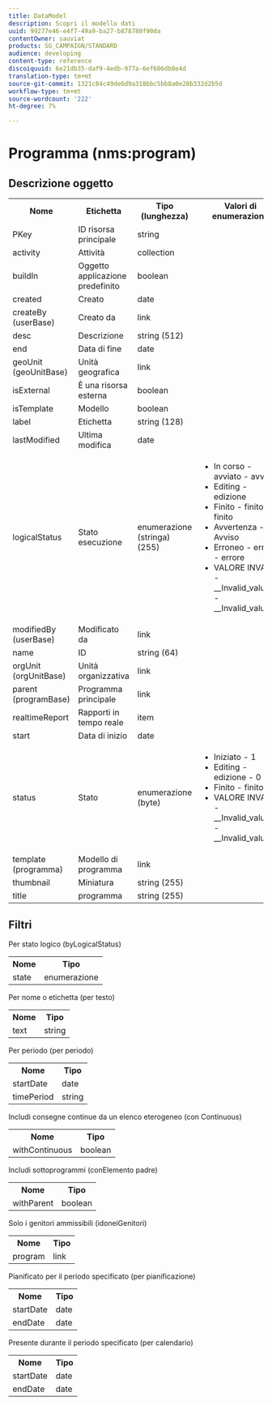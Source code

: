 ```yaml
---
title: DataModel
description: Scopri il modello dati
uuid: 99277e46-e4f7-49a9-ba27-b878780f90da
contentOwner: sauviat
products: SG_CAMPAIGN/STANDARD
audience: developing
content-type: reference
discoiquuid: 6e21db35-daf9-4edb-977a-6ef606db0e4d
translation-type: tm+mt
source-git-commit: 1321c84c49de6d9a318bbc5bb8a0e28b332d2b5d
workflow-type: tm+mt
source-wordcount: '222'
ht-degree: 7%

---
```



# Programma (nms:program)

## Descrizione oggetto

<table>
               <tr>
                  <th>Nome</th>
                  <th>Etichetta</th>
                  <th>Tipo (lunghezza)</th>
                  <th>Valori di enumerazione</th>
               </tr>
               <tr>
                  <td>PKey</td>
                  <td>ID risorsa principale</td>
                  <td>string </td>
                  <td> </td>
               </tr>
               <tr>
                  <td>activity</td>
                  <td>Attività</td>
                  <td>collection </td>
                  <td> </td>
               </tr>
               <tr>
                  <td>buildIn</td>
                  <td>Oggetto applicazione predefinito</td>
                  <td>boolean </td>
                  <td> </td>
               </tr>
               <tr>
                  <td>created</td>
                  <td>Creato</td>
                  <td>date </td>
                  <td> </td>
               </tr>
               <tr>
                  <td>createBy (userBase)</td>
                  <td>Creato da</td>
                  <td>link </td>
                  <td> </td>
               </tr>
               <tr>
                  <td>desc</td>
                  <td>Descrizione</td>
                  <td>string (512)</td>
                  <td> </td>
               </tr>
               <tr>
                  <td>end</td>
                  <td>Data di fine</td>
                  <td>date </td>
                  <td> </td>
               </tr>
               <tr>
                  <td>geoUnit (geoUnitBase)</td>
                  <td>Unità geografica</td>
                  <td>link </td>
                  <td> </td>
               </tr>
               <tr>
                  <td>isExternal</td>
                  <td>È una risorsa esterna</td>
                  <td>boolean </td>
                  <td> </td>
               </tr>
               <tr>
                  <td>isTemplate</td>
                  <td>Modello</td>
                  <td>boolean </td>
                  <td> </td>
               </tr>
               <tr>
                  <td>label</td>
                  <td>Etichetta</td>
                  <td>string (128)</td>
                  <td> </td>
               </tr>
               <tr>
                  <td>lastModified</td>
                  <td>Ultima modifica</td>
                  <td>date </td>
                  <td> </td>
               </tr>
               <tr>
                  <td>logicalStatus</td>
                  <td>Stato esecuzione</td>
                  <td>enumerazione (stringa) (255)</td>
                  <td>
                     <ul>
                        <li>In corso - avviato - avviato</li>
                        <li>Editing - edizione</li>
                        <li>Finito - finito - finito</li>
                        <li>Avvertenza - Avviso</li>
                        <li>Erroneo - errore - errore</li>
                        <li>VALORE INVALID - __Invalid_value__ - __Invalid_value___</li>
                     </ul>
                  </td>
               </tr>
               <tr>
                  <td>modifiedBy (userBase)</td>
                  <td>Modificato da</td>
                  <td>link </td>
                  <td> </td>
               </tr>
               <tr>
                  <td>name</td>
                  <td>ID</td>
                  <td>string (64)</td>
                  <td> </td>
               </tr>
               <tr>
                  <td>orgUnit (orgUnitBase)</td>
                  <td>Unità organizzativa</td>
                  <td>link </td>
                  <td> </td>
               </tr>
               <tr>
                  <td>parent (programBase)</td>
                  <td>Programma principale</td>
                  <td>link </td>
                  <td> </td>
               </tr>
               <tr>
                  <td>realtimeReport</td>
                  <td>Rapporti in tempo reale</td>
                  <td>item </td>
                  <td> </td>
               </tr>
               <tr>
                  <td>start</td>
                  <td>Data di inizio</td>
                  <td>date </td>
                  <td> </td>
               </tr>
               <tr>
                  <td>status</td>
                  <td>Stato</td>
                  <td>enumerazione (byte) </td>
                  <td>
                     <ul>
                        <li>Iniziato - 1</li>
                        <li>Editing - edizione - 0</li>
                        <li>Finito - finito - 2</li>
                        <li>VALORE INVALID - __Invalid_value__ - __Invalid_value___</li>
                     </ul>
                  </td>
               </tr>
               <tr>
                  <td>template (programma)</td>
                  <td>Modello di programma</td>
                  <td>link </td>
                  <td> </td>
               </tr>
               <tr>
                  <td>thumbnail</td>
                  <td>Miniatura</td>
                  <td>string (255)</td>
                  <td> </td>
               </tr>
               <tr>
                  <td>title</td>
                  <td>programma</td>
                  <td>string (255)</td>
                  <td> </td>
               </tr>
            </table>

## Filtri

Per stato logico (byLogicalStatus)

<table>
    <tr>
    <th>Nome</th>
    <th>Tipo</th>
    </tr>
    <tr>
    <td>state</td>
    <td>enumerazione</td>
    </tr>
</table>

Per nome o etichetta (per testo)

<table>
    <tr>
    <th>Nome</th>
    <th>Tipo</th>
    </tr>
    <tr>
    <td>text</td>
    <td>string</td>
    </tr>
</table>

Per periodo (per periodo)

<table>
    <tr>
    <th>Nome</th>
    <th>Tipo</th>
    </tr>
    <tr>
    <td>startDate</td>
    <td>date</td>
    </tr>
    <tr>
    <td>timePeriod</td>
    <td>string</td>
    </tr>
</table>

Includi consegne continue da un elenco eterogeneo (con Continuous)

<table>
    <tr>
    <th>Nome</th>
    <th>Tipo</th>
    </tr>
    <tr>
    <td>withContinuous</td>
    <td>boolean</td>
    </tr>
</table>

Includi sottoprogrammi (conElemento padre)

<table>
        <tr>
        <th>Nome</th>
        <th>Tipo</th>
        </tr>
        <tr>
        <td>withParent</td>
        <td>boolean</td>
        </tr>
    </table>

Solo i genitori ammissibili (idoneiGenitori)

<table>
    <tr>
    <th>Nome</th>
    <th>Tipo</th>
    </tr>
    <tr>
    <td>program</td>
    <td>link</td>
    </tr>
</table>

Pianificato per il periodo specificato (per pianificazione)

<table>
    <tr>
    <th>Nome</th>
    <th>Tipo</th>
    </tr>
    <tr>
    <td>startDate</td>
    <td>date</td>
    </tr>
    <tr>
    <td>endDate</td>
    <td>date</td>
    </tr>
</table>

Presente durante il periodo specificato (per calendario)

<table>
    <tr>
    <th>Nome</th>
    <th>Tipo</th>
    </tr>
    <tr>
    <td>startDate</td>
    <td>date</td>
    </tr>
    <tr>
    <td>endDate</td>
    <td>date</td>
    </tr>
</table>